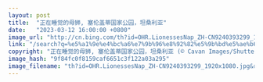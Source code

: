 ```yaml
---
layout: post
title:  "正在睡觉的母狮, 塞伦盖蒂国家公园，坦桑利亚"
date:   "2023-03-12 16:00:00 +0800"
image_url: "http://cn.bing.com/th?id=OHR.LionessesNap_ZH-CN9240393299_1920x1080.jpg&rf=LaDigue_1920x1080.jpg&pid=hp"
link: "/search?q=%e5%a1%9e%e4%bc%a6%e7%9b%96%e8%92%82%e5%9b%bd%e5%ae%b6%e5%85%ac%e5%9b%ad&form=hpcapt&mkt=zh-cn"
copyright: "正在睡觉的母狮, 塞伦盖蒂国家公园，坦桑利亚 (© Cavan Images/Shutterstock)"
image_hash: "9f84fc0f8159caf6651c3f122a03a295"
image_filename: "th?id=OHR.LionessesNap_ZH-CN9240393299_1920x1080.jpg&rf=LaDigue_1920x1080.jpg&pid=hp"
---
```

